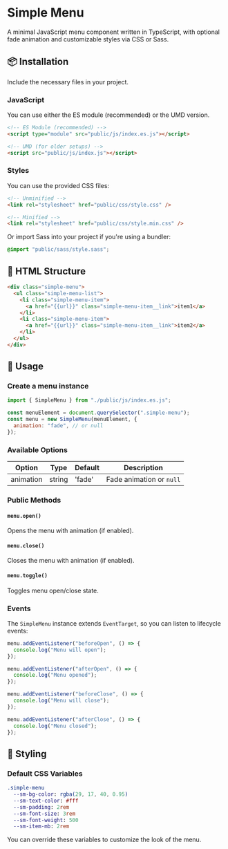 # Simple Menu

A minimal JavaScript menu component written in TypeScript, with optional fade animation and customizable styles via CSS or Sass.

## 📦 Installation

Include the necessary files in your project.

### JavaScript

You can use either the ES module (recommended) or the UMD version.

```html
<!-- ES Module (recommended) -->
<script type="module" src="public/js/index.es.js"></script>

<!-- UMD (for older setups) -->
<script src="public/js/index.js"></script>
```

### Styles

You can use the provided CSS files:

```html
<!-- Unminified -->
<link rel="stylesheet" href="public/css/style.css" />

<!-- Minified -->
<link rel="stylesheet" href="public/css/style.min.css" />
```

Or import Sass into your project if you're using a bundler:

```scss
@import "public/sass/style.sass";
```

## 📄 HTML Structure

```html
<div class="simple-menu">
  <ul class="simple-menu-list">
    <li class="simple-menu-item">
      <a href="{{url}}" class="simple-menu-item__link">item1</a>
    </li>
    <li class="simple-menu-item">
      <a href="{{url}}" class="simple-menu-item__link">item2</a>
    </li>
  </ul>
</div>
```

## 🔧 Usage

### Create a menu instance

```js
import { SimpleMenu } from "./public/js/index.es.js";

const menuElement = document.querySelector(".simple-menu");
const menu = new SimpleMenu(menuElement, {
  animation: "fade", // or null
});
```

### Available Options

| Option    | Type   | Default | Description              |
| --------- | ------ | ------- | ------------------------ |
| animation | string | 'fade'  | Fade animation or `null` |

### Public Methods

#### `menu.open()`

Opens the menu with animation (if enabled).

#### `menu.close()`

Closes the menu with animation (if enabled).

#### `menu.toggle()`

Toggles menu open/close state.

### Events

The `SimpleMenu` instance extends `EventTarget`, so you can listen to lifecycle events:

```js
menu.addEventListener("beforeOpen", () => {
  console.log("Menu will open");
});

menu.addEventListener("afterOpen", () => {
  console.log("Menu opened");
});

menu.addEventListener("beforeClose", () => {
  console.log("Menu will close");
});

menu.addEventListener("afterClose", () => {
  console.log("Menu closed");
});
```

## 🌟 Styling

### Default CSS Variables

```sass
.simple-menu
  --sm-bg-color: rgba(29, 17, 40, 0.95)
  --sm-text-color: #fff
  --sm-padding: 2rem
  --sm-font-size: 3rem
  --sm-font-weight: 500
  --sm-item-mb: 2rem
```

You can override these variables to customize the look of the menu.
